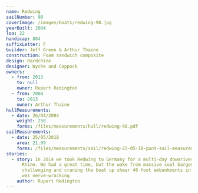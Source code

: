 ```yaml
---
name: Redwing
sailNumber: 98
coverImage: /images/boats/redwing-98.jpg
yearBuilt: 2004
loa: 22
handicap: 884
suffixLetter: F
builder: Jeff Green & Arthur Thaine
construction: Foam sandwich composite
design: Hardchine
designer: Wyche and Coppock
owners:
  - from: 2013
    to: null
    owner: Rupert Redington
  - from: 2004
    to: 2013
    owner: Arthur Thaine
hullMeasurements:
  - date: 26/04/2004
    weight: 258
    forms: /files/measurements/hull/redwing-98.pdf
sailMeasurements:
  - date: 25/05/2018
    area: 21.99
    forms: /files/measurements/sail/redwing-25-05-18-punt-sail-measuremment-spreadsheet-03.xlsx
stories:
  - story: In 2014 we took Redwing to Germany for a multi-day downriver race on the
      Rhine. We had a great time, but the wake from massive coal barges was
      challenging and craning the boat up sheer 40 foot embankments in a sling
      was nerve-wracking
    author: Rupert Redington
---
```

